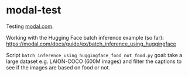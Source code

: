 # modal-test
Testing [modal.com](https://modal.com).

Working with the Hugging Face batch inference example (so far): https://modal.com/docs/guide/ex/batch_inference_using_huggingface 

Script `batch_inference_using_huggingface_food_not_food.py` goal: take a large dataset e.g. LAION-COCO (600M images) and filter the captions to see if the images are based on food or not.
